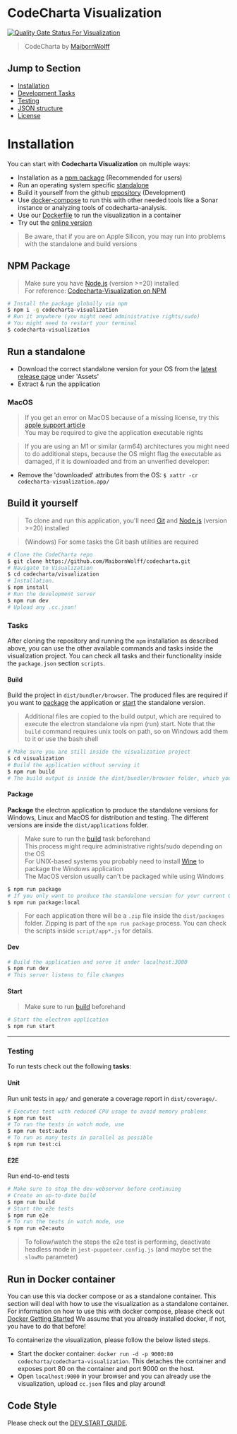 # CodeCharta Visualization

[![Quality Gate Status For Visualization](https://sonarcloud.io/api/project_badges/measure?project=maibornwolff-gmbh_codecharta_visualization&metric=alert_status)](https://sonarcloud.io/project/overview?id=maibornwolff-gmbh_codecharta_visualization)

> CodeCharta by [MaibornWolff](https://www.maibornwolff.de)

## Jump to Section

- [Installation](#installation)
- [Development Tasks](#tasks)
- [Testing](#testing)
- [JSON structure](#json-structure)
- [License](LICENSE.md)

# Installation

You can start with **Codecharta Visualization** on multiple ways:

- Installation as a [npm package](#npm-package) (Recommended for users)
- Run an operating system specific [standalone](#run-a-standalone)
- Build it yourself from the github [repository](#build-it-yourself) (Development)
- Use [docker-compose](https://maibornwolff.github.io/codecharta/docs/docker-containers/) to run this with other needed tools like a Sonar instance or analyzing tools of codecharta-analysis.
- Use our [Dockerfile](#run-in-docker-container) to run the visualization in a container
- Try out the [online version](https://maibornwolff.github.io/codecharta/visualization/app/index.html?file=codecharta_visualization.cc.json&file=codecharta_analysis.cc.json)

> Be aware, that if you are on Apple Silicon, you may run into problems with the standalone and build versions

## NPM Package

> Make sure you have [Node.js](https://nodejs.org/en/download) (version >=20) installed <br>
> For reference: [Codecharta-Visualization on NPM](https://www.npmjs.com/package/codecharta-visualization)

```bash
# Install the package globally via npm
$ npm i -g codecharta-visualization
# Run it anywhere (you might need administrative rights/sudo)
# You might need to restart your terminal
$ codecharta-visualization
```

## Run a standalone

- Download the correct standalone version for your OS from the [latest release page](https://github.com/MaibornWolff/codecharta/releases) under 'Assets'
- Extract & run the application

### MacOS

> If you get an error on MacOS because of a missing license, try this [apple support article](https://support.apple.com/en-gb/guide/mac-help/mh40616/12.0/mac/12.0) <br>
> You may be required to give the application executable rights

> If you are using an M1 or similar (arm64) architectures you might need to do additional steps, because the OS might flag the executable as damaged, if it is downloaded and from an unverified developer:

- Remove the 'downloaded' attributes from the OS:
  `$ xattr -cr codecharta-visualization.app/`

## Build it yourself

> To clone and run this application, you'll need [Git](https://git-scm.com) and [Node.js](https://nodejs.org/en/download/) (version >=20) installed

> (Windows) For some tasks the Git bash utilities are required

```bash
# Clone the CodeCharta repo
$ git clone https://github.com/MaibornWolff/codecharta.git
# Navigate to Visualization
$ cd codecharta/visualization
# Installation.
$ npm install
# Run the development server
$ npm run dev
# Upload any .cc.json!
```

### Tasks

After cloning the repository and running the `npm` installation as described above, you can use the other available commands and tasks inside the visualization project. You can check all tasks and their functionality inside the `package.json` section `scripts`.

#### Build

Build the project in `dist/bundler/browser`. The produced files are required if you want to [package](#package) the application or [start](#start) the standalone version.

> Additional files are copied to the build output, which are required to execute the electron standalone via npm (run) start.
> Note that the `build` command requires unix tools on path, so on Windows add them to it or use the bash shell

```bash
# Make sure you are still inside the visualization project
$ cd visualization
# Build the application without serving it
$ npm run build
# The build output is inside the dist/bundler/browser folder, which you can serve as a web application
```

#### Package

**Package** the electron application to produce the standalone versions for Windows, Linux and MacOS for distribution and testing. The different versions are inside the `dist/applications` folder.

> Make sure to run the [build](#build) task beforehand <br>
> This process might require administrative rights/sudo depending on the OS <br>
> For UNIX-based systems you probably need to install [Wine](https://www.winehq.org/) to package the Windows application <br>
> The MacOS version usually can't be packaged while using Windows

```bash
$ npm run package
# If you only want to produce the standalone version for your current OS/arch combo use package:local
$ npm run package:local
```

> For each application there will be a `.zip` file inside the `dist/packages` folder. Zipping is part of the `npm run package` process. You can check the scripts inside `script/app*.js` for details.

#### Dev

```bash
# Build the application and serve it under localhost:3000
$ npm run dev
# This server listens to file changes
```

#### Start

> Make sure to run [build](#build) beforehand

```bash
# Start the electron application
$ npm run start
```

<hr>

### Testing

To run tests check out the following **tasks**:

#### Unit

Run unit tests in `app/` and generate a coverage report in `dist/coverage/`.

```bash
# Executes test with reduced CPU usage to avoid memory problems
$ npm run test
# To run the tests in watch mode, use
$ npm run test:auto
# To run as many tests in parallel as possible
$ npm run test:ci
```

#### E2E

Run end-to-end tests

```bash
# Make sure to stop the dev-webserver before continuing
# Create an up-to-date build
$ npm run build
# Start the e2e tests
$ npm run e2e
# To run the tests in watch mode, use
$ npm run e2e:auto
```

> To follow/watch the steps the e2e test is performing, deactivate headless mode in `jest-puppeteer.config.js` (and maybe set the `slowMo` parameter)

## Run in Docker container

You can use this via docker compose or as a standalone container. This section will deal with how to use the visualization as a standalone container. For information on how to use this with docker compose, please check out [Docker Getting Started](https://maibornwolff.github.io/codecharta/docs/docker-containers/)
We assume that you already installed docker, if not, you have to do that before!

To containerize the visualization, please follow the below listed steps.

- Start the docker container: `docker run -d -p 9000:80 codecharta/codecharta-visualization`. This detaches the container and exposes port 80 on the container and port 9000 on the host.
- Open `localhost:9000` in your browser and you can already use the visualization, upload `cc.json` files and play around!

## Code Style

Please check out the [DEV_START_GUIDE](../DEV_START_GUIDE.md).
